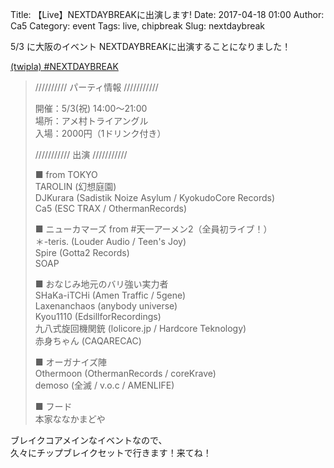 Title: 【Live】NEXTDAYBREAKに出演します!
Date: 2017-04-18 01:00
Author: Ca5
Category: event
Tags: live, chipbreak
Slug: nextdaybreak

5/3 に大阪のイベント NEXTDAYBREAKに出演することになりました！

[(twipla) #NEXTDAYBREAK](http://twipla.jp/events/253476)

> ////////// パーティ情報 ///////////  
>  
> 開催：5/3(祝) 14:00〜21:00  
> 場所：アメ村トライアングル  
> 入場：2000円（1ドリンク付き）  
>  
> /////////// 出演 ///////////  
>  
> ■ from TOKYO  
> TAROLIN (幻想庭園)  
> DJKurara (Sadistik Noize Asylum / KyokudoCore Records)  
> Ca5 (ESC TRAX / OthermanRecords)  
>  
> ■ ニューカマーズ from #天一アーメン2（全員初ライブ！）  
> ＊-teris. (Louder Audio / Teen's Joy)  
> Spire (Gotta2 Records)  
> SOAP  
>  
> ■ おなじみ地元のバリ強い実力者  
> SHaKa-iTCHi (Amen Traffic / 5gene)  
> Laxenanchaos (anybody universe)  
> Kyou1110 (EdsillforRecordings)  
> 九八式旋回機関銃 (lolicore.jp / Hardcore Teknology)  
> 赤身ちゃん (CAQARECAC)  
>  
> ■ オーガナイズ陣  
> Othermoon (OthermanRecords / coreKrave)  
> demoso (全滅 / v.o.c / AMENLIFE)  
>  
> ■ フード  
> 本家ななかまどや  

ブレイクコアメインなイベントなので、  
久々にチップブレイクセットで行きます！来てね！
